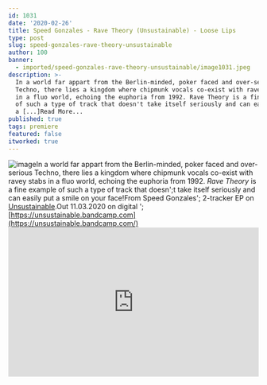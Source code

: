 ```yaml
---
id: 1031
date: '2020-02-26'
title: Speed Gonzales - Rave Theory (Unsustainable) - Loose Lips
type: post
slug: speed-gonzales-rave-theory-unsustainable
author: 100
banner:
  - imported/speed-gonzales-rave-theory-unsustainable/image1031.jpeg
description: >-
  In a world far appart from the Berlin-minded, poker faced and over-serious
  Techno, there lies a kingdom where chipmunk vocals co-exist with ravey stabs
  in a fluo world, echoing the euphoria from 1992. Rave Theory is a fine example
  of such a type of track that doesn't take itself seriously and can easily put
  a [...]Read More...
published: true
tags: premiere
featured: false
itworked: true
---
```

![image](../imported/speed-gonzales-rave-theory-unsustainable/image1031.jpeg)In a world far appart from the Berlin-minded, poker faced and over-serious Techno, there lies a kingdom where chipmunk vocals co-exist with ravey stabs in a fluo world, echoing the euphoria from 1992. _Rave Theory_ is a fine example of such a type of track that doesn';t take itself seriously and can easily put a smile on your face!From Speed Gonzales'; 2-tracker EP on [Unsustainable](https://unsustainable.bandcamp.com).Out 11.03.2020 on digital '; [](https://unsustainable.bandcamp.com/)[https://unsustainable.bandcamp.com](https://unsustainable.bandcamp.com/)<iframe width='100%' height='300' scrolling='no' frameborder='no' allow='autoplay' src='https://w.soundcloud.com/player/?url=https%3A//api.soundcloud.com/tracks/766934686&color=%23ff5500&auto_play=false&hide_related=false&show_comments=true&show_user=true&show_reposts=false&show_teaser=true'></iframe>